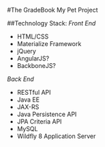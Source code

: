 #The GradeBook
My Pet Project

##Technology Stack:
*Front End*
* HTML/CSS
* Materialize Framework
* jQuery
* AngularJS?
* BackboneJS?

*Back End*
* RESTful API
* Java EE
* JAX-RS
* Java Persistence API
* JPA Criteria API
* MySQL
* Wildfly 8 Application Server


